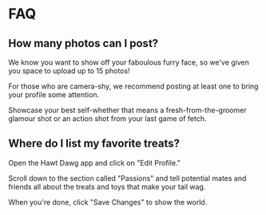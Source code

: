 # FAQ


## How many photos can I post?


We know you want to show off your faboulous furry face, so we've given you
space to upload up to 15 photos!

For those who are camera-shy, we recommend posting at least one to bring
your profile some attention.

Showcase your best self-whether that means a fresh-from-the-groomer glamour
shot or an action shot from your last game of fetch.


## Where do I list my favorite treats?


Open the Hawt Dawg app and click on "Edit Profile."

Scroll down to the section called "Passions" and tell
potential mates and friends all about the treats and toys
that make your tail wag.

When you're done, click "Save Changes" to show the world.